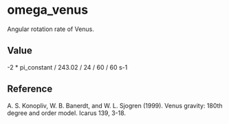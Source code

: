 # omega_venus

Angular rotation rate of Venus.

## Value

-2 * pi_constant / 243.02 / 24 / 60 / 60 s-1

## Reference

A. S. Konopliv, W. B. Banerdt, and W. L. Sjogren (1999). Venus gravity: 180th degree and order model. Icarus 139, 3-18.

